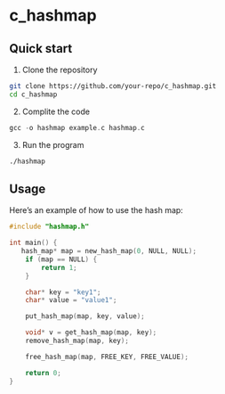 # c_hashmap

## Quick start

1. Clone the repository
```bash
git clone https://github.com/your-repo/c_hashmap.git
cd c_hashmap
```

2. Complite the code
```c
gcc -o hashmap example.c hashmap.c
```

3. Run the program
```bash
./hashmap
```

## Usage
Here’s an example of how to use the hash map:
```c
#include "hashmap.h"

int main() {
   hash_map* map = new_hash_map(0, NULL, NULL);
    if (map == NULL) {
        return 1;
    }

    char* key = "key1";
    char* value = "value1";

    put_hash_map(map, key, value);

    void* v = get_hash_map(map, key);
    remove_hash_map(map, key);

    free_hash_map(map, FREE_KEY, FREE_VALUE);

    return 0;
}
```